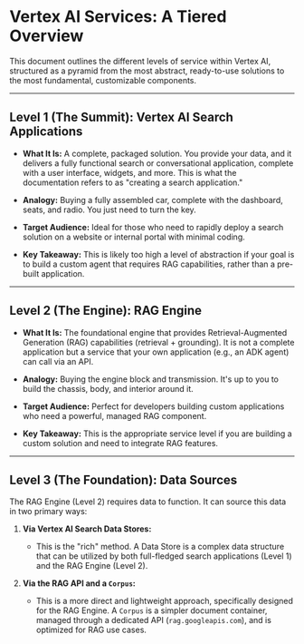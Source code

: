 # Vertex AI Services: A Tiered Overview

This document outlines the different levels of service within Vertex AI, structured as a pyramid from the most abstract, ready-to-use solutions to the most fundamental, customizable components.

---

## Level 1 (The Summit): Vertex AI Search Applications

*   **What It Is:** A complete, packaged solution. You provide your data, and it delivers a fully functional search or conversational application, complete with a user interface, widgets, and more. This is what the documentation refers to as "creating a search application."

*   **Analogy:** Buying a fully assembled car, complete with the dashboard, seats, and radio. You just need to turn the key.

*   **Target Audience:** Ideal for those who need to rapidly deploy a search solution on a website or internal portal with minimal coding.

*   **Key Takeaway:** This is likely too high a level of abstraction if your goal is to build a custom agent that requires RAG capabilities, rather than a pre-built application.

---

## Level 2 (The Engine): RAG Engine

*   **What It Is:** The foundational engine that provides Retrieval-Augmented Generation (RAG) capabilities (retrieval + grounding). It is not a complete application but a service that your own application (e.g., an ADK agent) can call via an API.

*   **Analogy:** Buying the engine block and transmission. It's up to you to build the chassis, body, and interior around it.

*   **Target Audience:** Perfect for developers building custom applications who need a powerful, managed RAG component.

*   **Key Takeaway:** This is the appropriate service level if you are building a custom solution and need to integrate RAG features.

---

## Level 3 (The Foundation): Data Sources

The RAG Engine (Level 2) requires data to function. It can source this data in two primary ways:

1.  **Via Vertex AI Search Data Stores:**
    *   This is the "rich" method. A Data Store is a complex data structure that can be utilized by both full-fledged search applications (Level 1) and the RAG Engine (Level 2).

2.  **Via the RAG API and a `Corpus`:**
    *   This is a more direct and lightweight approach, specifically designed for the RAG Engine. A `Corpus` is a simpler document container, managed through a dedicated API (`rag.googleapis.com`), and is optimized for RAG use cases.
